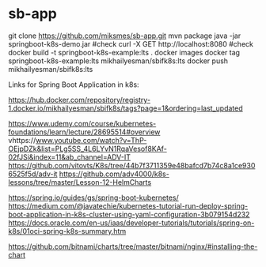 # sb-app
git clone https://github.com/miksmes/sb-app.git
mvn package
java -jar springboot-k8s-demo.jar			#check
curl -X GET http://localhost:8080			#check
docker build -t springboot-k8s-example:lts .
docker images
docker tag springboot-k8s-example:lts mikhailyesman/sbifk8s:lts
docker push mikhailyesman/sbifk8s:lts


Links for Spring Boot Application in k8s:

https://hub.docker.com/repository/registry-1.docker.io/mikhailyesman/sbifk8s/tags?page=1&ordering=last_updated

https://www.udemy.com/course/kubernetes-foundations/learn/lecture/28695514#overview
vhttps://www.youtube.com/watch?v=ThP-OEjpDZk&list=PLg5SS_4L6LYvN1RqaVesof8KAf-02fJSi&index=11&ab_channel=ADV-IT
https://github.com/vitovts/K8s/tree/44b7f3711359e48bafcd7b74c8a1ce9306525f5d/adv-it
https://github.com/adv4000/k8s-lessons/tree/master/Lesson-12-HelmCharts

https://spring.io/guides/gs/spring-boot-kubernetes/
https://medium.com/@javatechie/kubernetes-tutorial-run-deploy-spring-boot-application-in-k8s-cluster-using-yaml-configuration-3b079154d232
https://docs.oracle.com/en-us/iaas/developer-tutorials/tutorials/spring-on-k8s/01oci-spring-k8s-summary.htm

https://github.com/bitnami/charts/tree/master/bitnami/nginx/#installing-the-chart
